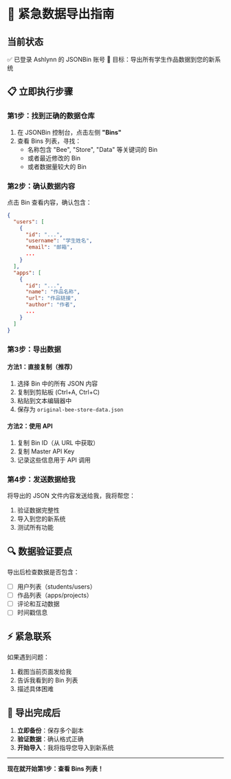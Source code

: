 # 🚨 紧急数据导出指南

## 当前状态
✅ 已登录 Ashlynn 的 JSONBin 账号
🎯 目标：导出所有学生作品数据到您的新系统

## 📋 立即执行步骤

### 第1步：找到正确的数据仓库
1. 在 JSONBin 控制台，点击左侧 **"Bins"**
2. 查看 Bins 列表，寻找：
   - 名称包含 "Bee", "Store", "Data" 等关键词的 Bin
   - 或者最近修改的 Bin
   - 或者数据量较大的 Bin

### 第2步：确认数据内容
点击 Bin 查看内容，确认包含：
```json
{
  "users": [
    {
      "id": "...",
      "username": "学生姓名",
      "email": "邮箱",
      ...
    }
  ],
  "apps": [
    {
      "id": "...",
      "name": "作品名称",
      "url": "作品链接",
      "author": "作者",
      ...
    }
  ]
}
```

### 第3步：导出数据
#### 方法1：直接复制（推荐）
1. 选择 Bin 中的所有 JSON 内容
2. 复制到剪贴板 (Ctrl+A, Ctrl+C)
3. 粘贴到文本编辑器中
4. 保存为 `original-bee-store-data.json`

#### 方法2：使用 API
1. 复制 Bin ID（从 URL 中获取）
2. 复制 Master API Key
3. 记录这些信息用于 API 调用

### 第4步：发送数据给我
将导出的 JSON 文件内容发送给我，我将帮您：
1. 验证数据完整性
2. 导入到您的新系统
3. 测试所有功能

## 🔍 数据验证要点

导出后检查数据是否包含：
- [ ] 用户列表（students/users）
- [ ] 作品列表（apps/projects）  
- [ ] 评论和互动数据
- [ ] 时间戳信息

## ⚡ 紧急联系

如果遇到问题：
1. 截图当前页面发给我
2. 告诉我看到的 Bin 列表
3. 描述具体困难

## 🎯 导出完成后

1. **立即备份**：保存多个副本
2. **验证数据**：确认格式正确
3. **开始导入**：我将指导您导入到新系统

---

**现在就开始第1步：查看 Bins 列表！** 